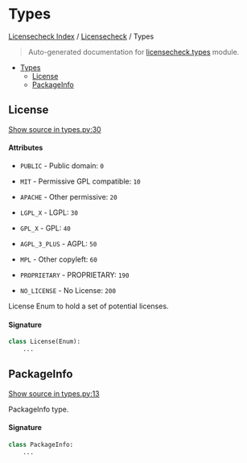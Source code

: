 # Types

[Licensecheck Index](../README.md#licensecheck-index) /
[Licensecheck](./index.md#licensecheck) /
Types

> Auto-generated documentation for [licensecheck.types](../../../licensecheck/types.py) module.

- [Types](#types)
  - [License](#license)
  - [PackageInfo](#packageinfo)

## License

[Show source in types.py:30](../../../licensecheck/types.py#L30)

#### Attributes

- `PUBLIC` - Public domain: `0`

- `MIT` - Permissive GPL compatible: `10`

- `APACHE` - Other permissive: `20`

- `LGPL_X` - LGPL: `30`

- `GPL_X` - GPL: `40`

- `AGPL_3_PLUS` - AGPL: `50`

- `MPL` - Other copyleft: `60`

- `PROPRIETARY` - PROPRIETARY: `190`

- `NO_LICENSE` - No License: `200`


License Enum to hold a set of potential licenses.

#### Signature

```python
class License(Enum):
    ...
```



## PackageInfo

[Show source in types.py:13](../../../licensecheck/types.py#L13)

PackageInfo type.

#### Signature

```python
class PackageInfo:
    ...
```
